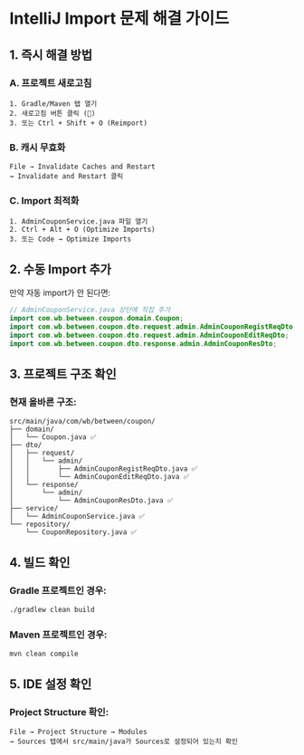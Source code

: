 # IntelliJ Import 문제 해결 가이드

## 1. 즉시 해결 방법

### A. 프로젝트 새로고침
```
1. Gradle/Maven 탭 열기
2. 새로고침 버튼 클릭 (🔄)
3. 또는 Ctrl + Shift + O (Reimport)
```

### B. 캐시 무효화
```
File → Invalidate Caches and Restart
→ Invalidate and Restart 클릭
```

### C. Import 최적화
```
1. AdminCouponService.java 파일 열기
2. Ctrl + Alt + O (Optimize Imports)
3. 또는 Code → Optimize Imports
```

## 2. 수동 Import 추가

만약 자동 import가 안 된다면:

```java
// AdminCouponService.java 상단에 직접 추가
import com.wb.between.coupon.domain.Coupon;
import com.wb.between.coupon.dto.request.admin.AdminCouponRegistReqDto;
import com.wb.between.coupon.dto.request.admin.AdminCouponEditReqDto;
import com.wb.between.coupon.dto.response.admin.AdminCouponResDto;
```

## 3. 프로젝트 구조 확인

### 현재 올바른 구조:
```
src/main/java/com/wb/between/coupon/
├── domain/
│   └── Coupon.java ✅
├── dto/
│   ├── request/
│   │   └── admin/
│   │       ├── AdminCouponRegistReqDto.java ✅
│   │       └── AdminCouponEditReqDto.java ✅
│   └── response/
│       └── admin/
│           └── AdminCouponResDto.java ✅
├── service/
│   └── AdminCouponService.java ✅
└── repository/
    └── CouponRepository.java ✅
```

## 4. 빌드 확인

### Gradle 프로젝트인 경우:
```bash
./gradlew clean build
```

### Maven 프로젝트인 경우:
```bash
mvn clean compile
```

## 5. IDE 설정 확인

### Project Structure 확인:
```
File → Project Structure → Modules
→ Sources 탭에서 src/main/java가 Sources로 설정되어 있는지 확인
```